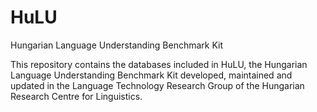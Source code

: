 # HuLU
Hungarian Language Understanding Benchmark Kit


This repository contains the databases included in HuLU, the Hungarian Language Understanding Benchmark Kit developed, maintained and updated in the Language Technology Research Group of the Hungarian Research Centre for Linguistics.

